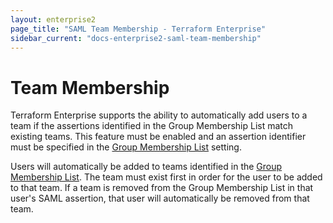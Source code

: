 ```yaml
---
layout: enterprise2
page_title: "SAML Team Membership - Terraform Enterprise"
sidebar_current: "docs-enterprise2-saml-team-membership"
---
```


# Team Membership

Terraform Enterprise supports the ability to automatically add users to a team if the assertions identified in the Group Membership List match existing teams. This feature must be enabled and an assertion identifier must be specified in the [Group Membership List](./configuration.html) setting.

Users will automatically be added to teams identified in the [Group Membership List](./configuration.html). The team must exist first in order for the user to be added to that team. If a team is removed from the Group Membership List in that user's SAML assertion, that user will automatically be removed from that team.

